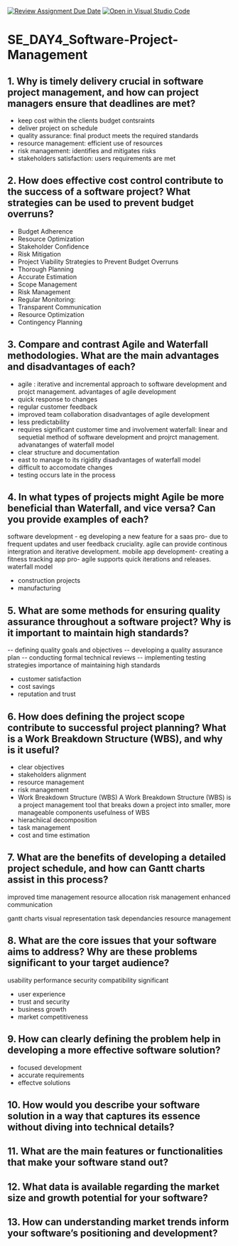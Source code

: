 [![Review Assignment Due Date](https://classroom.github.com/assets/deadline-readme-button-22041afd0340ce965d47ae6ef1cefeee28c7c493a6346c4f15d667ab976d596c.svg)](https://classroom.github.com/a/9pw6JKcu)
[![Open in Visual Studio Code](https://classroom.github.com/assets/open-in-vscode-2e0aaae1b6195c2367325f4f02e2d04e9abb55f0b24a779b69b11b9e10269abc.svg)](https://classroom.github.com/online_ide?assignment_repo_id=15643525&assignment_repo_type=AssignmentRepo)
# SE_DAY4_Software-Project-Management
## 1. Why is timely delivery crucial in software project management, and how can project managers ensure that deadlines are met?
- keep cost within the clients budget contsraints
- deliver project on schedule
- quality assurance: final product meets the required standards
- resource management: efficient use of resources
- risk management: identifies and mitigates risks
- stakeholders satisfaction: users requirements are met
  
## 2. How does effective cost control contribute to the success of a software project? What strategies can be used to prevent budget overruns?
- Budget Adherence
- Resource Optimization
- Stakeholder Confidence
- Risk Mitigation
- Project Viability
Strategies to Prevent Budget Overruns
- Thorough Planning
- Accurate Estimation
- Scope Management
- Risk Management
- Regular Monitoring: 
- Transparent Communication
- Resource Optimization 
- Contingency Planning 
## 3. Compare and contrast Agile and Waterfall methodologies. What are the main advantages and disadvantages of each?
- agile : iterative and incremental approach to software development and projct management.
  advantages of agile development
- quick response to changes
- regular customer feedback
- improved team collaboration
  disadvantages of agile development
- less predictability
- requires significant customer time and involvement
  waterfall: linear and sequetial method of software development and projrct management.
  advanatanges of waterfall model
- clear structure and documentation
- east to manage to its rigidity
  disadvantages of waterfall model
- difficult to accomodate changes
- testing occurs late in the process
  
## 4. In what types of projects might Agile be more beneficial than Waterfall, and vice versa? Can you provide examples of each?
software development - 
 eg developing a new feature for a saas
 pro- due to frequent updates and user feedback cruciality. agile can provide continous intergration and iterative development.
 mobile app development-
 creating a fitness tracking app
 pro- agile supports quick iterations and releases.
 waterfall model
 - construction projects
 - manufacturing


## 5. What are some methods for ensuring quality assurance throughout a software project? Why is it important to maintain high standards?
-- defining quality goals and objectives
-- developing a quality assurance plan
-- conducting formal technical reviews
-- implementing  testing strategies
importance of maintaining  high standards 
 -  customer satisfaction
 -  cost savings
 -  reputation and trust
## 6. How does defining the project scope contribute to successful project planning? What is a Work Breakdown Structure (WBS), and why is it useful?
- clear objectives
- stakeholders alignment
- resource management
- risk management
- Work Breakdown Structure (WBS)
A Work Breakdown Structure (WBS) is a project management tool that breaks down a project into smaller, more manageable components
usefulness of WBS
- hierachiical decomposition
- task management
- cost and time estimation

## 7. What are the benefits of developing a detailed project schedule, and how can Gantt charts assist in this process?
improved time management
resource allocation
risk management
enhanced communication

gantt charts
visual representation
task dependancies
resource management
## 8. What are the core issues that your software aims to address? Why are these problems significant to your target audience?
usability
performance
security
compatibility
 significant
 - user experience
 - trust and security
 - business growth
 - market competitiveness
## 9. How can clearly defining the problem help in developing a more effective software solution?
- focused development
- accurate requirements
- effectve solutions
## 10. How would you describe your software solution in a way that captures its essence without diving into technical details?
## 11. What are the main features or functionalities that make your software stand out?
## 12. What data is available regarding the market size and growth potential for your software?
## 13. How can understanding market trends inform your software’s positioning and development?

